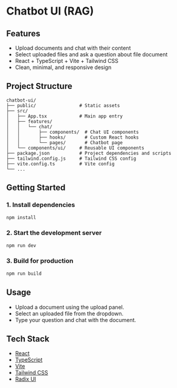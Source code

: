 # Chatbot UI (RAG)

## Features
- Upload documents and chat with their content
- Select uploaded files and ask a question about file document
- React + TypeScript + Vite + Tailwind CSS
- Clean, minimal, and responsive design

## Project Structure
```
chatbot-ui/
├── public/                # Static assets
├── src/
│   ├── App.tsx            # Main app entry
│   ├── features/
│   │   └── chat/
│   │       ├── components/  # Chat UI components
│   │       ├── hooks/       # Custom React hooks
│   │       └── pages/       # Chatbot page
│   └── components/ui/     # Reusable UI components
├── package.json           # Project dependencies and scripts
├── tailwind.config.js     # Tailwind CSS config
├── vite.config.ts         # Vite config
└── ...
```

## Getting Started

### 1. Install dependencies
```bash
npm install
```

### 2. Start the development server
```bash
npm run dev
```

### 3. Build for production
```bash
npm run build
```

## Usage
- Upload a document using the upload panel.
- Select an uploaded file from the dropdown.
- Type your question and chat with the document.

## Tech Stack
- [React](https://react.dev/)
- [TypeScript](https://www.typescriptlang.org/)
- [Vite](https://vitejs.dev/)
- [Tailwind CSS](https://tailwindcss.com/)
- [Radix UI](https://www.radix-ui.com/)

